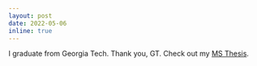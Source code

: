 ```yaml
---
layout: post
date: 2022-05-06
inline: true
---
```


I graduate from Georgia Tech. Thank you, GT. Check out my [MS Thesis](https://chrisyrniu.github.io/assets/pdf/MS_Thesis_Yaru_Niu.pdf).
